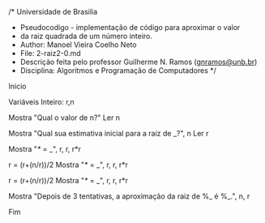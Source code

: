 /*	Universidade de Brasilia
 *	Pseudocodigo - implementação de código para aproximar o valor 
 *  da raiz quadrada de um número inteiro.
 *	Author: Manoel Vieira Coelho Neto
 * 	File: 2-raiz2-0.md
 * 	Descrição feita pelo professor Guilherme N. Ramos (gnramos@unb.br)
 *	Disciplina: Algoritmos e Programação de Computadores */

Inicio

Variáveis
Inteiro: r,n

Mostra "Qual o valor de n?"
Ler n

Mostra "Qual sua estimativa inicial para a raiz de _?", n
Ler r

Mostra "_*_ = _", r, r, r*r

r = (r+(n/r))/2
Mostra "_*_ = _", r, r, r*r

r = (r+(n/r))/2
Mostra "_*_ = _", r, r, r*r

Mostra "Depois de 3 tentativas, a aproximação da raiz de %_ é %_.", n, r

Fim